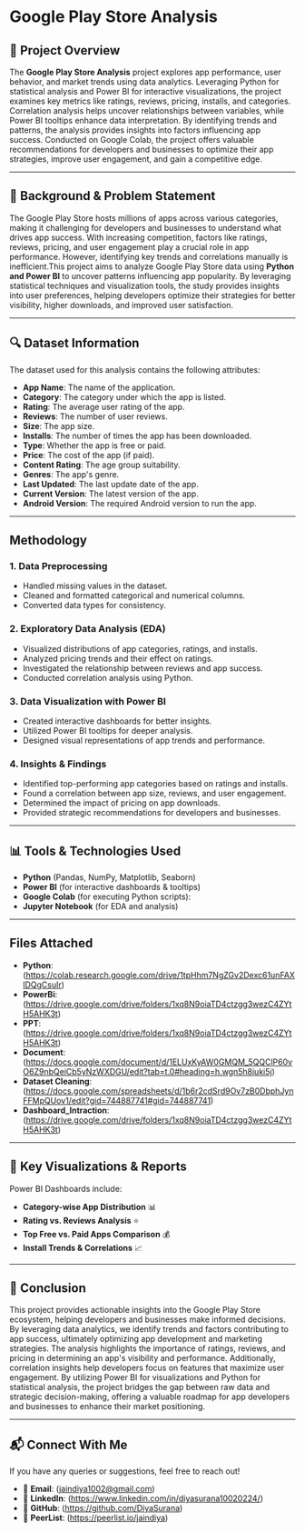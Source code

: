 # Google Play Store Analysis

## 📌 Project Overview

The **Google Play Store Analysis** project explores app performance, user behavior, and market trends using data analytics. Leveraging Python for statistical analysis and Power BI for interactive visualizations, the project examines key metrics like ratings, reviews, pricing, installs, and categories. Correlation analysis helps uncover relationships between variables, while Power BI tooltips enhance data interpretation. By identifying trends and patterns, the analysis provides insights into factors influencing app success. Conducted on Google Colab, the project offers valuable recommendations for developers and businesses to optimize their app strategies, improve user engagement, and gain a competitive edge.

---

## 🎯 Background & Problem Statement

The Google Play Store hosts millions of apps across various categories, making it challenging for developers and businesses to understand what drives app success. With increasing competition, factors like ratings, reviews, pricing, and user engagement play a crucial role in app performance. However, identifying key trends and correlations manually is inefficient.This project aims to analyze Google Play Store data using **Python and Power BI** to uncover patterns influencing app popularity. By leveraging statistical techniques and visualization tools, the study provides insights into user preferences, helping developers optimize their strategies for better visibility, higher downloads, and improved user satisfaction.

---

## 🔍 Dataset Information

The dataset used for this analysis contains the following attributes:

- **App Name**: The name of the application.
- **Category**: The category under which the app is listed.
- **Rating**: The average user rating of the app.
- **Reviews**: The number of user reviews.
- **Size**: The app size.
- **Installs**: The number of times the app has been downloaded.
- **Type**: Whether the app is free or paid.
- **Price**: The cost of the app (if paid).
- **Content Rating**: The age group suitability.
- **Genres**: The app's genre.
- **Last Updated**: The last update date of the app.
- **Current Version**: The latest version of the app.
- **Android Version**: The required Android version to run the app.

---

## Methodology

### 1. Data Preprocessing

- Handled missing values in the dataset.
- Cleaned and formatted categorical and numerical columns.
- Converted data types for consistency.

### **2. Exploratory Data Analysis (EDA)**

- Visualized distributions of app categories, ratings, and installs.
- Analyzed pricing trends and their effect on ratings.
- Investigated the relationship between reviews and app success.
- Conducted correlation analysis using Python.

### **3. Data Visualization with Power BI**

- Created interactive dashboards for better insights.
- Utilized Power BI tooltips for deeper analysis.
- Designed visual representations of app trends and performance.

### **4. Insights & Findings**

- Identified top-performing app categories based on ratings and installs.
- Found a correlation between app size, reviews, and user engagement.
- Determined the impact of pricing on app downloads.
- Provided strategic recommendations for developers and businesses.

---

## 📊 Tools & Technologies Used

- **Python** (Pandas, NumPy, Matplotlib, Seaborn) 
- **Power BI** (for interactive dashboards & tooltips)
- **Google Colab** (for executing Python scripts):
- **Jupyter Notebook** (for EDA and analysis)

---

##  Files Attached

- **Python**:(https://colab.research.google.com/drive/1tpHhm7NgZGv2Dexc61unFAXlDQgCsuIr)
- **PowerBi**:(https://drive.google.com/drive/folders/1xq8N9oiaTD4ctzgg3wezC4ZYtH5AHK3t)
- **PPT**:(https://drive.google.com/drive/folders/1xq8N9oiaTD4ctzgg3wezC4ZYtH5AHK3t)
- **Document**:(https://docs.google.com/document/d/1ELUxKyAW0GMQM_5QQClP60vO6Z9nbQeiCb5yNzWXDGU/edit?tab=t.0#heading=h.wgn5h8iuki5j)
- **Dataset Cleaning**:(https://docs.google.com/spreadsheets/d/1b6r2cdSrd9Ov7zB0DbphJynFFMpQUov1/edit?gid=744887741#gid=744887741)
- **Dashboard_Intraction**:(https://drive.google.com/drive/folders/1xq8N9oiaTD4ctzgg3wezC4ZYtH5AHK3t)

---

## 📌 Key Visualizations & Reports

Power BI Dashboards include:

- **Category-wise App Distribution** 📊
- **Rating vs. Reviews Analysis** ⭐
- **Top Free vs. Paid Apps Comparison** 💰
- **Install Trends & Correlations** 📈

---

## 📝 Conclusion

This project provides actionable insights into the Google Play Store ecosystem, helping developers and businesses make informed decisions. By leveraging data analytics, we identify trends and factors contributing to app success, ultimately optimizing app development and marketing strategies. The analysis highlights the importance of ratings, reviews, and pricing in determining an app's visibility and performance. Additionally, correlation insights help developers focus on features that maximize user engagement.
By utilizing Power BI for visualizations and Python for statistical analysis, the project bridges the gap between raw data and strategic decision-making, offering a valuable roadmap for app developers and businesses to enhance their market positioning.

---

## 📬 Connect With Me

If you have any queries or suggestions, feel free to reach out!
- 📧 **Email**: (jaindiya1002@gmail.com)
- 🔗 **LinkedIn**: (https://www.linkedin.com/in/diyasurana10020224/)
- 📂 **GitHub**: (https://github.com/DiyaSurana)
- 🔗 **PeerList**: (https://peerlist.io/jaindiya)
